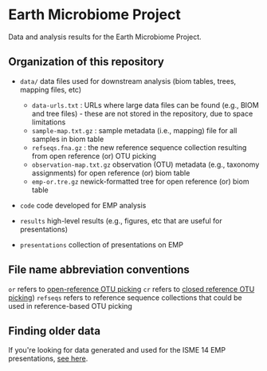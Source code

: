 Earth Microbiome Project
========================

Data and analysis results for the Earth Microbiome Project.

Organization of this repository
-------------------------------

* ``data/`` data files used for downstream analysis (biom tables, trees, mapping files, etc)
  * ``data-urls.txt`` : URLs where large data files can be found (e.g., BIOM and tree files) - these are not stored in the repository, due to space limitations
  * ``sample-map.txt.gz`` : sample metadata (i.e., mapping) file for all samples in biom table
  * ``refseqs.fna.gz`` : the new reference sequence collection resulting from open reference (or) OTU picking
  * ``observation-map.txt.gz`` observation (OTU) metadata (e.g., taxonomy assignments) for open reference (or) biom table
  * ``emp-or.tre.gz`` newick-formatted tree for open reference (or) biom table

* ``code`` code developed for EMP analysis

* ``results`` high-level results (e.g., figures, etc that are useful for presentations)

* ``presentations`` collection of presentations on EMP

File name abbreviation conventions
----------------------------------

``or`` refers to [open-reference OTU picking](http://qiime.org/tutorials/otu_picking.html#open-reference-otu-picking)
``cr`` refers to [closed reference OTU picking](http://qiime.org/tutorials/otu_picking.html#closed-reference-otu-picking))
``refseqs`` refers to reference sequence collections that could be used in reference-based OTU picking

Finding older data
------------------

If you're looking for data generated and used for the ISME 14 EMP presentations, [see here](https://github.com/EarthMicrobiomeProject/emp/tree/isme14).


